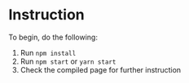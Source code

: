 # Instruction

To begin, do the following:

1. Run `npm install`
2. Run `npm start` or `yarn start`
3. Check the compiled page for further instruction